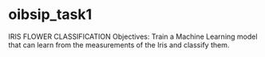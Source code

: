 # oibsip_task1
IRIS FLOWER CLASSIFICATION Objectives: Train a Machine Learning model that can learn from the measurements of the Iris and classify them.
